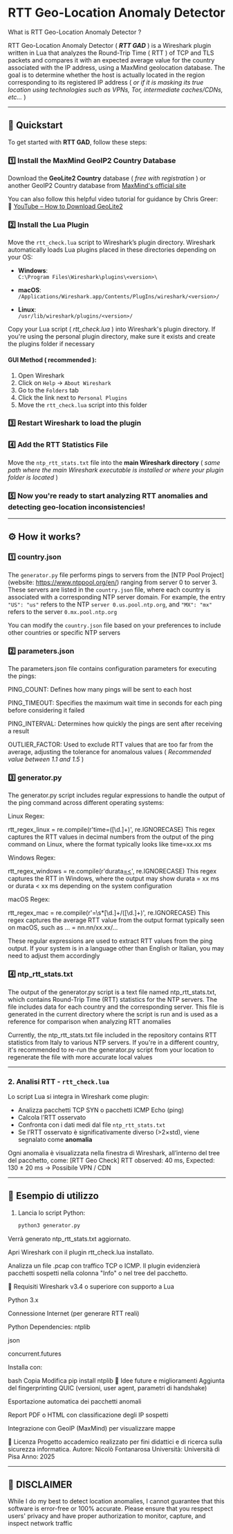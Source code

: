 # RTT Geo-Location Anomaly Detector

What is RTT Geo-Location Anomaly Detector ?

RTT Geo-Location Anomaly Detector ( ***RTT GAD*** ) is a Wireshark plugin written in Lua that analyzes the Round-Trip Time ( RTT ) of TCP and TLS packets and compares it with an expected average value for the country associated with the IP address, using a MaxMind geolocation database. The goal is to determine whether the host is actually located in the region corresponding to its registered IP address ( *or if it is masking its true location using technologies such as VPNs, Tor, intermediate caches/CDNs, etc...* )

---

## 🤸 Quickstart

To get started with **RTT GAD**, follow these steps:

### 1️⃣ Install the MaxMind GeoIP2 Country Database

Download the **GeoLite2 Country** database ( *free with registration* ) or another GeoIP2 Country database from [MaxMind's official site](https://www.maxmind.com/en/geoip-databases)

You can also follow this helpful video tutorial for guidance by Chris Greer:   
🔗 [YouTube – How to Download GeoLite2](https://www.youtube.com/watch?v=IlVppluWTHw)

### 2️⃣ Install the Lua Plugin

Move the `rtt_check.lua` script to Wireshark’s plugin directory. Wireshark automatically loads Lua plugins placed in these directories depending on your OS:

- **Windows**:  
  `C:\Program Files\Wireshark\plugins\<version>\`
  
- **macOS**:  
  `/Applications/Wireshark.app/Contents/PlugIns/wireshark/<version>/`
  
- **Linux**:  
  `/usr/lib/wireshark/plugins/<version>/`

Copy your Lua script ( *rtt_check.lua* ) into Wireshark's plugin directory. If you're using the personal plugin directory, make sure it exists and create the plugins folder if necessary

#### GUI Method ( recommended ):

1. Open Wireshark
2. Click on `Help` → `About Wireshark`
3. Go to the `Folders` tab
4. Click the link next to `Personal Plugins`
5. Move the `rtt_check.lua` script into this folder

### 3️⃣ Restart Wireshark to load the plugin

### 4️⃣ Add the RTT Statistics File

Move the `ntp_rtt_stats.txt` file into the **main Wireshark directory** ( *same path where the main Wireshark executable is installed or where your plugin folder is located* )

### 5️⃣ Now you're ready to start analyzing RTT anomalies and detecting geo-location inconsistencies!

---

## ⚙️ How it works?

### 1️⃣ country.json

The `generator.py` file performs pings to servers from the [NTP Pool Project](website: https://www.ntppool.org/en/) ranging from server 0 to server 3. These servers are listed in the `country.json` file, where each country is associated with a corresponding NTP server domain. For example, the entry `"US": "us"` refers to the NTP `server 0.us.pool.ntp.org`, and `"MX": "mx"` refers to the server `0.mx.pool.ntp.org`

You can modify the `country.json` file based on your preferences to include other countries or specific NTP servers

### 2️⃣ parameters.json

The parameters.json file contains configuration parameters for executing the pings:

PING_COUNT: Defines how many pings will be sent to each host

PING_TIMEOUT: Specifies the maximum wait time in seconds for each ping before considering it failed

PING_INTERVAL: Determines how quickly the pings are sent after receiving a result

OUTLIER_FACTOR: Used to exclude RTT values that are too far from the average, adjusting the tolerance for anomalous values ( *Recommended value between 1.1 and 1.5* )

### 3️⃣ generator.py

The generator.py script includes regular expressions to handle the output of the ping command across different operating systems:

Linux Regex:

rtt_regex_linux = re.compile(r'time=([\d.]+)', re.IGNORECASE)
This regex captures the RTT values in decimal numbers from the output of the ping command on Linux, where the format typically looks like time=xx.xx ms

Windows Regex:

rtt_regex_windows = re.compile(r'durata[=<]([\d]+)', re.IGNORECASE)
This regex captures the RTT in Windows, where the output may show durata = xx ms or durata < xx ms depending on the system configuration

macOS Regex:

rtt_regex_mac = re.compile(r'=\s*[\d.]+/([\d.]+)', re.IGNORECASE)
This regex captures the average RTT value from the output format typically seen on macOS, such as ... = nn.nn/xx.xx/...

These regular expressions are used to extract RTT values from the ping output. If your system is in a language other than English or Italian, you may need to adjust them accordingly

### 4️⃣ ntp_rtt_stats.txt

The output of the generator.py script is a text file named ntp_rtt_stats.txt, which contains Round-Trip Time (RTT) statistics for the NTP servers. The file includes data for each country and the corresponding server. This file is generated in the current directory where the script is run and is used as a reference for comparison when analyzing RTT anomalies

Currently, the ntp_rtt_stats.txt file included in the repository contains RTT statistics from Italy to various NTP servers. If you're in a different country, it's recommended to re-run the generator.py script from your location to regenerate the file with more accurate local values

---



### 2. Analisi RTT - `rtt_check.lua`
Lo script Lua si integra in Wireshark come plugin:
- Analizza pacchetti TCP SYN o pacchetti ICMP Echo (ping)
- Calcola l’RTT osservato
- Confronta con i dati medi dal file `ntp_rtt_stats.txt`
- Se l’RTT osservato è significativamente diverso (>2×std), viene segnalato come **anomalia**

Ogni anomalia è visualizzata nella finestra di Wireshark, all’interno del tree del pacchetto, come:
[RTT Geo Check] RTT observed: 40 ms, Expected: 130 ± 20 ms → Possibile VPN / CDN

---

## 🧪 Esempio di utilizzo

1. Lancia lo script Python:
   ```bash
   python3 generator.py
Verrà generato ntp_rtt_stats.txt aggiornato.

Apri Wireshark con il plugin rtt_check.lua installato.

Analizza un file .pcap con traffico TCP o ICMP.
Il plugin evidenzierà pacchetti sospetti nella colonna "Info" o nel tree del pacchetto.

📌 Requisiti
Wireshark v3.4 o superiore con supporto a Lua

Python 3.x

Connessione Internet (per generare RTT reali)

Python Dependencies:
ntplib

json

concurrent.futures

Installa con:

bash
Copia
Modifica
pip install ntplib
🔎 Idee future e miglioramenti
Aggiunta del fingerprinting QUIC (versioni, user agent, parametri di handshake)

Esportazione automatica dei pacchetti anomali

Report PDF o HTML con classificazione degli IP sospetti

Integrazione con GeoIP (MaxMind) per visualizzare mappe

📄 Licenza
Progetto accademico realizzato per fini didattici e di ricerca sulla sicurezza informatica.
Autore: Nicolò Fontanarosa
Università: Università di Pisa
Anno: 2025

---

## 🙌 DISCLAIMER

While I do my best to detect location anomalies, I cannot guarantee that this software is error-free or 100% accurate. Please ensure that you respect users' privacy and have proper authorization to monitor, capture, and inspect network traffic

